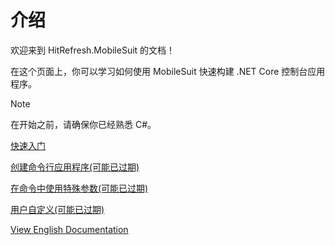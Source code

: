 # 介绍

欢迎来到 HitRefresh.MobileSuit 的文档！

在这个页面上，你可以学习如何使用 MobileSuit 快速构建 .NET Core 控制台应用程序。
>[!NOTE]
>在开始之前，请确保你已经熟悉 C#。

[快速入门](./QuickStart.md)

[创建命令行应用程序(可能已过期)](./CreateCommandLineApplication.md)

[在命令中使用特殊参数(可能已过期)](./UseSpecialParameters.md)

[用户自定义(可能已过期)](./Customization.md)

[View English Documentation](../intro.md)